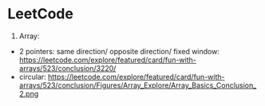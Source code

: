 # LeetCode
1. Array:
- 2 pointers: same direction/ opposite direction/ fixed window: https://leetcode.com/explore/featured/card/fun-with-arrays/523/conclusion/3220/ 
- circular: https://leetcode.com/explore/featured/card/fun-with-arrays/523/conclusion/Figures/Array_Explore/Array_Basics_Conclusion_2.png
 
